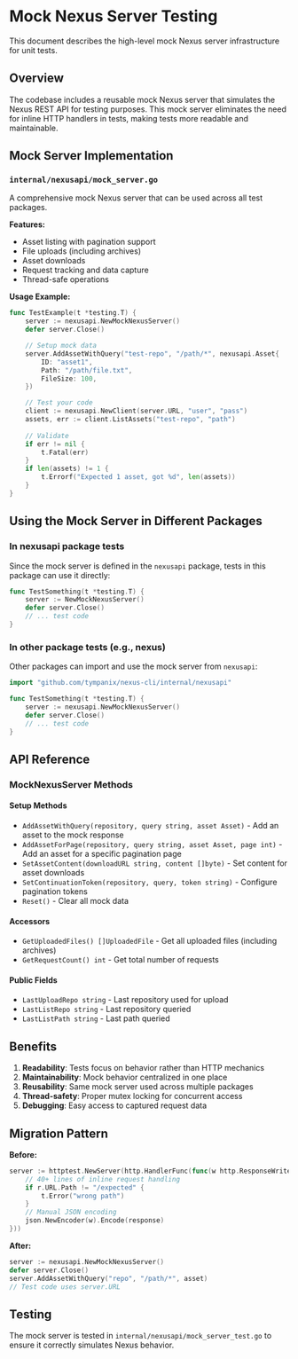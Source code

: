 # Mock Nexus Server Testing

This document describes the high-level mock Nexus server infrastructure for unit tests.

## Overview

The codebase includes a reusable mock Nexus server that simulates the Nexus REST API for testing purposes. This mock server eliminates the need for inline HTTP handlers in tests, making tests more readable and maintainable.

## Mock Server Implementation

### `internal/nexusapi/mock_server.go`

A comprehensive mock Nexus server that can be used across all test packages.

**Features:**
- Asset listing with pagination support
- File uploads (including archives)
- Asset downloads
- Request tracking and data capture
- Thread-safe operations

**Usage Example:**
```go
func TestExample(t *testing.T) {
    server := nexusapi.NewMockNexusServer()
    defer server.Close()

    // Setup mock data
    server.AddAssetWithQuery("test-repo", "/path/*", nexusapi.Asset{
        ID: "asset1",
        Path: "/path/file.txt",
        FileSize: 100,
    })

    // Test your code
    client := nexusapi.NewClient(server.URL, "user", "pass")
    assets, err := client.ListAssets("test-repo", "path")
    
    // Validate
    if err != nil {
        t.Fatal(err)
    }
    if len(assets) != 1 {
        t.Errorf("Expected 1 asset, got %d", len(assets))
    }
}
```

## Using the Mock Server in Different Packages

### In nexusapi package tests

Since the mock server is defined in the `nexusapi` package, tests in this package can use it directly:

```go
func TestSomething(t *testing.T) {
    server := NewMockNexusServer()
    defer server.Close()
    // ... test code
}
```

### In other package tests (e.g., nexus)

Other packages can import and use the mock server from `nexusapi`:

```go
import "github.com/tympanix/nexus-cli/internal/nexusapi"

func TestSomething(t *testing.T) {
    server := nexusapi.NewMockNexusServer()
    defer server.Close()
    // ... test code
}
```

## API Reference

### MockNexusServer Methods

#### Setup Methods
- `AddAssetWithQuery(repository, query string, asset Asset)` - Add an asset to the mock response
- `AddAssetForPage(repository, query string, asset Asset, page int)` - Add an asset for a specific pagination page
- `SetAssetContent(downloadURL string, content []byte)` - Set content for asset downloads
- `SetContinuationToken(repository, query, token string)` - Configure pagination tokens
- `Reset()` - Clear all mock data

#### Accessors
- `GetUploadedFiles() []UploadedFile` - Get all uploaded files (including archives)
- `GetRequestCount() int` - Get total number of requests

#### Public Fields
- `LastUploadRepo string` - Last repository used for upload
- `LastListRepo string` - Last repository queried
- `LastListPath string` - Last path queried

## Benefits

1. **Readability**: Tests focus on behavior rather than HTTP mechanics
2. **Maintainability**: Mock behavior centralized in one place
3. **Reusability**: Same mock server used across multiple packages
4. **Thread-safety**: Proper mutex locking for concurrent access
5. **Debugging**: Easy access to captured request data

## Migration Pattern

**Before:**
```go
server := httptest.NewServer(http.HandlerFunc(func(w http.ResponseWriter, r *http.Request) {
    // 40+ lines of inline request handling
    if r.URL.Path != "/expected" {
        t.Error("wrong path")
    }
    // Manual JSON encoding
    json.NewEncoder(w).Encode(response)
}))
```

**After:**
```go
server := nexusapi.NewMockNexusServer()
defer server.Close()
server.AddAssetWithQuery("repo", "/path/*", asset)
// Test code uses server.URL
```

## Testing

The mock server is tested in `internal/nexusapi/mock_server_test.go` to ensure it correctly simulates Nexus behavior.
